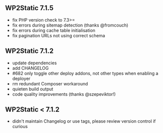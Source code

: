 ## WP2Static 7.1.5

 - fix PHP version check to 7.3>=
 - fix errors during sitemap detection (thanks @fromcouch)
 - fix errors during cache table initialisation
 - fix pagination URLs not using correct schema

## WP2Static 7.1.2

 - update dependencies
 - add CHANGELOG
 - #682 only toggle other deploy addons, not other types when enabling a deployer 
 - rm redundant Composer workaround 
 - quieten build output
 - code quality improvements (thanks @szepeviktor!)

## WP2Static &lt; 7.1.2

 - didn't maintain Changelog or use tags, please review version control if curious

